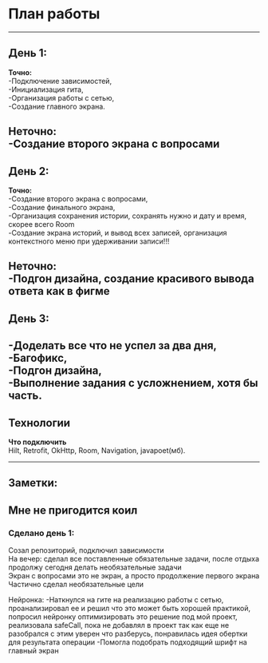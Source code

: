 # План работы
---
## День 1:
**Точно:**  
-Подключение зависимостей,  
-Инициализация гита,  
-Организация работы с сетью,  
-Создание главного экрана.

**Неточно:**  
-Создание второго экрана с вопросами
---
## День 2:
**Точно:**  
-Создание второго экрана с вопросами,  
-Создание финального экрана,  
-Организация сохранения истории, сохранять нужно и дату и время, скорее всего Room  
-Создание экрана историй, и вывод всех записей, организация контекстного меню при удерживании записи!!!

**Неточно:**  
-Подгон дизайна, создание красивого вывода ответа как в фигме
---
## День 3:
-Доделать все что не успел за два дня,  
-Багофикс,  
-Подгон дизайна,  
-Выполнение задания с усложнением, хотя бы часть.
---
## Технологии
**Что подключить**  
Hilt, Retrofit, OkHttp, Room, Navigation, javapoet(мб).

---
## Заметки: 
Мне не пригодится коил  
---
### Сделано день 1:
Созал репозиторий, подключил зависимости  
На вечер: сделал все поставленные обязательные задачи, после отдыха продолжу сегодня делать необязательные задачи  
Экран с вопросами это не экран, а просто продолжение первого экрана  
Частично сделал необязательные цели

Нейронка:
-Наткнулся на гите на реализацию работы с сетью, проанализировал ее и решил что это может быть хорошей практикой,  
попросил нейронку оптимизировать это решение под мой проект, реализовала safeCall, пока не добавлял в проект так как еще не разобрался с этим
уверен что разберусь, понравилась идея обертки для результата операции
-Помогла подобрать подходящий шрифт на главный экран